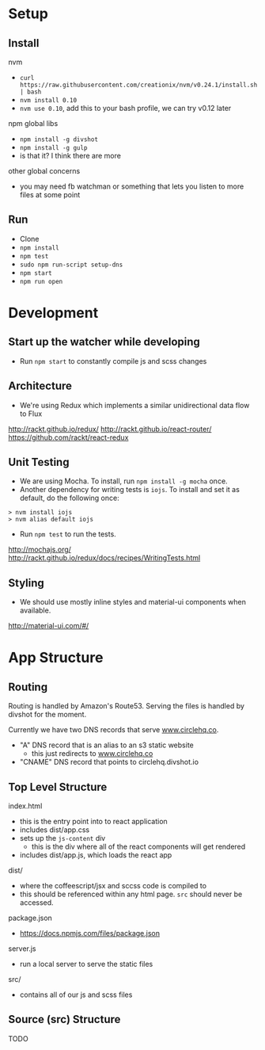 Setup
=======

## Install

nvm

- `curl https://raw.githubusercontent.com/creationix/nvm/v0.24.1/install.sh | bash`
- `nvm install 0.10`
- `nvm use 0.10`, add this to your bash profile, we can try v0.12 later

npm global libs

- `npm install -g divshot`
- `npm install -g gulp`
- is that it? I think there are more

other global concerns

- you may need fb watchman or something that lets you listen to more files at some point

## Run

- Clone
- `npm install`
- `npm test`
- `sudo npm run-script setup-dns`
- `npm start`
- `npm run open`

Development
===========

## Start up the watcher while developing

- Run `npm start` to constantly compile js and scss changes

## Architecture

- We're using Redux which implements a similar unidirectional data flow to Flux

http://rackt.github.io/redux/
http://rackt.github.io/react-router/
https://github.com/rackt/react-redux

## Unit Testing

- We are using Mocha. To install, run `npm install -g mocha` once.
- Another dependency for writing tests is `iojs`. To install and set it as default, do the following once:
```
> nvm install iojs
> nvm alias default iojs
```
- Run `npm test` to run the tests.

http://mochajs.org/
http://rackt.github.io/redux/docs/recipes/WritingTests.html

## Styling

- We should use mostly inline styles and material-ui components when available.

http://material-ui.com/#/

App Structure
==============

## Routing

Routing is handled by Amazon's Route53. Serving the files is handled by divshot for the moment.

Currently we have two DNS records that serve www.circlehq.co.
- "A" DNS record that is an alias to an s3 static website
  - this just redirects to www.circlehq.co
- "CNAME" DNS record that points to circlehq.divshot.io

## Top Level Structure

index.html
- this is the entry point into to react application
- includes dist/app.css
- sets up the `js-content` div
  - this is the div where all of the react components will get rendered
- includes dist/app.js, which loads the react app

dist/
- where the coffeescript/jsx and sccss code is compiled to
- this should be referenced within any html page. `src` should never be accessed.

package.json
- https://docs.npmjs.com/files/package.json

server.js
- run a local server to serve the static files

src/
- contains all of our js and scss files

## Source (src) Structure

TODO
